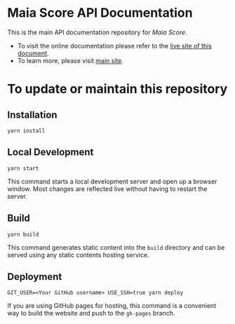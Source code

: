 # Maia Score API Documentation

This is the main API documentation repository for *Maia Score*.

- To visit the online documentation please refer to the [live site of this document](https://maia.synx.ai/documentation).
- To learn more, please visit [main site](https://maia.synx.ai/documentation).


# To update or maintain this repository

## Installation

```console
yarn install
```

## Local Development

```console
yarn start
```

This command starts a local development server and open up a browser window. Most changes are reflected live without having to restart the server.

## Build

```console
yarn build
```

This command generates static content into the `build` directory and can be served using any static contents hosting service.

## Deployment

```console
GIT_USER=<Your GitHub username> USE_SSH=true yarn deploy
```

If you are using GitHub pages for hosting, this command is a convenient way to build the website and push to the `gh-pages` branch.
